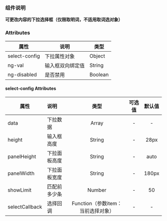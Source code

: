
### 组件说明

**可更改内容的下拉选择框（仅限取明词，不适用取词选对象）**

### Attributes

| 属性         | 说明             | 类型    |
| ------------ | ---------------- | ------- |
| select-config | 下拉属性对象       | Object  |
| ng-val        | 输入框双向绑定值 | String  |
| ng-disabled   | 是否禁用         | Boolean |

#### select-config Attributes

| 属性           | 说明         |       类型       | 可选值 | 默认值 |
| -------------- | :----------- | :--------------: | :----: | :----: |
| data           | 下拉数据     |      Array       |   -    |   -   |
| height         | 输入框高度   |      String      |   -   |  28px  |
| panelHeight    | 下拉面板高度 |      String      |   -    |  auto  |
| panelWidth     | 下拉面板宽度 |      String      |   -    | 180px  |
| showLimit      | 匹配前多少条 |      Number      |   -   |   50   |
| selectCallback | 选择回调     | Function（参数item：当前选择对象） |   -   |   -    |

